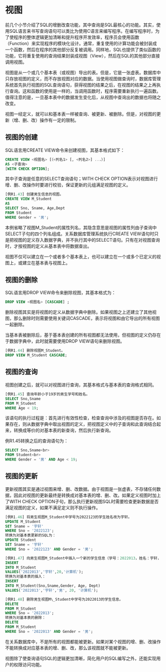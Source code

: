 # 视图

前几个小节介绍了SQL的增删改查功能，其中查询是SQL最核心的功能。其实，使用SQL语言来书写查询语句可以类比为使用C语言来编写程序。在编写程序时，为了使程序的整体逻辑更加清晰和提升程序开发效率，程序员会使用函数（Function）来实现程序的模块化设计。通常，重复使用的计算功能会被封装成一个函数，然后在程序的其他部分反复被调用。同样地，SQL也提供了类似函数的功能，它将重复使用的查询结果封装成视图（View），然后在SQL的其他部分直接调用视图。

视图是从一个或几个基本表（或视图）导出的表。但是，它是一张虚表。数据库中只存放视图的定义，而不存放视图对应的数据。当使用视图做查询时，数据库管理系统首先执行视图的SQL查询语句，获得视图的结果之后，在视图的结果之上再执行查询。这和函数的使用是一样的，当调用函数时，程序需要重新执行一遍函数。值得注意的是，一旦基本表中的数据发生变化后，从视图中查询出的数据也将随之改变。

视图一经定义，就可以和基本表一样被查询、被更新、被删除。但是，对视图的更新（增、删、改）操作有一定的限制。


## 视图的创建

SQL语言用CREATE VIEW命令来创建视图，其基本格式如下：

```SQL
CREATE VIEW <视图名> [（<列名1> [, <列名2>] ...）] 
AS <子查询>
[WITH CHECK OPTION];
```

其中子查询是任意的SELECT查询语句；WITH CHECK OPTION表示对视图进行增、删、改操作时要进行校验，保证更新的元组满足视图的定义。

```SQL
[例R1.43] 创建男生信息的视图。
CREATE VIEW M_Student 
AS
SELECT Sno, Sname, Age,Dept
FROM Student
WHERE Gender = '男';
```

本例省略了视图M_Student的属性列名，其隐含意思是视图的属性列由子查询中SELECT子句的四个列名组成。关系数据库管理系统执行CREATE VIEW语句时只是把视图的定义存入数据字典，并不执行其中的SELECT语句。只有在对视图查询时，才按视图的定义从基本表中将数据查出。

视图不仅可以建立在一个或者多个基本表上，也可以建立在一个或多个已定义的视图上，或建立在基本表与视图上。

## 视图的删除

SQL语言用DROP VIEW命令来删除视图，其基本格式为：

```SQL
DROP VIEW <视图名> [CASCADE] ;
```
删除视图其实是将视图的定义从数据字典中删除。如果视图之上还建立了其他视图，那么删除时则需要使用关键词CASCADE，表示将视图和由它导出的所有视图一起删除。

当基本表被删除后，基于基本表创建的所有视图都无法使用，但视图的定义仍存在于数据字典中，此时就需要使用DROP VIEW语句来删除视图。

```SQL
[例R1.44] 删除视图M_Student。
DROP VIEW M_Student CASCADE;
```

## 视图的查询

视图创建之后，就可以对视图进行查询，其基本格式与基本表的查询格式相同。

```SQL
[例R1.45] 查询年龄小于19岁的男生学号和姓名。
SELECT Sno,Sname
FROM M_Student
WHERE Age < 19;
```

该语句的执行过程是：首先进行有效性检查，检查查询中涉及的视图是否存在。如果存在，则从数据字典中取出视图的定义，把视图定义中的子查询和此查询结合起来，转换成等价的对基本表的新查询，然后执行新查询。

例R1.45转换之后的查询语句为：
```SQL
SELECT Sno,Sname<br>
FROM Student<br>
WHERE Gender = '男' AND Age < 19;
```

## 视图的更新

更新视图其实是通过视图来增、删、改数据。由于视图是一张虚表，不存储任何数据，因此对视图的更新最终是转换成对基本表的增、删、改。如果定义视图时加上了WITH CHECK OPTION子句，那么执行更新视图SQL时需要检查更新数据是否满足视图的定义，如果不满足定义则不执行操作。

```SQL
[例R1.46] 将男生视图M_Student中学号为2022123的学生姓名改为宇轩。
UPDATE M_Student
SET Sname = '宇轩' 
WHERE Sno = '2022123';
转换为对基本表更新的SQL为：
UPDATE Student
SET Sname = '宇轩' 
WHERE Sno = '2022123' AND Gender = '男';
```
```SQL
[例R1.47] 向男生视图M_Student中插入一个新的学生信息（学号：2022013，姓名：宇轩，年龄：20，系：计算机）。
INSERT
INTO M_Student 
VALUES('2022013','宇轩',20,'计算机');
转换为对基本表的插入：
INSERT
INTO M_Student(Sno,Sname,Gender, Age, Dept)
VALUES('2022013','宇轩','男', 20, '计算机');
```
```SQL
[例R1.48] 删除男生视图M\_Student中学号为2022013的学生信息。
DELETE
FROM M_Student
WHERE Sno = '2022013';
转换为对基本表的删除：
DELETE
FROM M_Student
WHERE Sno = '2022013' AND Gender = '男';
```

在关系数据库中，不是所有的视图都能被更新。如果对某个视图的增、删、改操作不能转换成对应基本表的增、删、改，那么该视图就不能被更新。

视图除了使查询语句SQL的逻辑更加清晰，简化用户的SQL编写之外，还能实现用户的权限访问功能。
